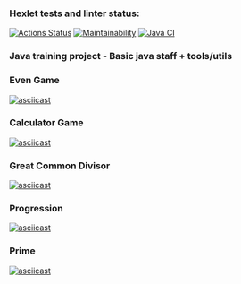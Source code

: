 ### Hexlet tests and linter status:
[![Actions Status](https://github.com/crxcrvs/java-project-lvl1/workflows/hexlet-check/badge.svg)](https://github.com/crxcrvs/java-project-lvl1/actions)
[![Maintainability](https://api.codeclimate.com/v1/badges/8ae00978ed4506bf408d/maintainability)](https://codeclimate.com/github/crxcrvs/java-project-lvl1/maintainability)
[![Java CI](https://github.com/crxcrvs/java-project-lvl1/actions/workflows/main.yaml/badge.svg)](https://github.com/crxcrvs/java-project-lvl1/actions/workflows/main.yaml)

### Java training project - Basic java staff + tools/utils
### Even Game
[![asciicast](https://asciinema.org/a/Yrt4apLPUYjKnx7NZM6MobcMf.svg)](https://asciinema.org/a/Yrt4apLPUYjKnx7NZM6MobcMf)
### Calculator Game
[![asciicast](https://asciinema.org/a/b3XL9oxBD7OTHY23swJ2E0CaX.svg)](https://asciinema.org/a/b3XL9oxBD7OTHY23swJ2E0CaX)
### Great Common Divisor
[![asciicast](https://asciinema.org/a/K8OVrvzxbu9FWGM4Uo3gKzBQe.svg)](https://asciinema.org/a/K8OVrvzxbu9FWGM4Uo3gKzBQe)
### Progression
[![asciicast](https://asciinema.org/a/IR2uQm9D1FXAhXOCXoUCKNczd.svg)](https://asciinema.org/a/IR2uQm9D1FXAhXOCXoUCKNczd)
### Prime
[![asciicast](https://asciinema.org/a/t55H8pUzBFRGL2YVBnCA04tXI.svg)](https://asciinema.org/a/t55H8pUzBFRGL2YVBnCA04tXI)

